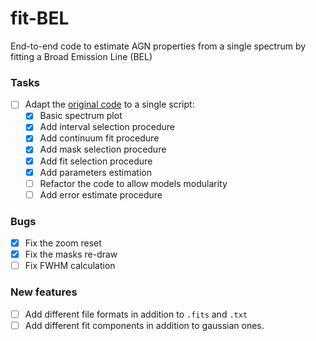 # fit-BEL
End-to-end code to estimate AGN properties from a single spectrum by fitting a Broad Emission Line (BEL)

### Tasks
- [ ] Adapt the [original code](https://github.com/AleD1996/diana_et_al_2021) to a single script: 
    - [x] Basic spectrum plot
    - [x] Add interval selection procedure
    - [x] Add continuum fit procedure
    - [x] Add mask selection procedure
    - [x] Add fit selection procedure
    - [x] Add parameters estimation
    - [ ] Refactor the code to allow models modularity
    - [ ] Add error estimate procedure
    
### Bugs
- [x] Fix the zoom reset
- [x] Fix the masks re-draw
- [ ] Fix FWHM calculation

### New features
- [ ] Add different file formats in addition to `.fits` and `.txt`
- [ ] Add different fit components in addition to gaussian ones.
